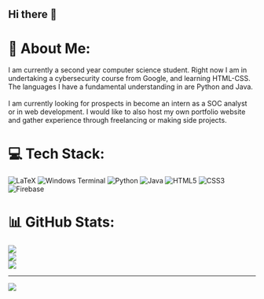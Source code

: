 ## Hi there 👋

# 💫 About Me:
I am currently a second year computer science student. Right now I am in undertaking a cybersecurity course from Google, and learning HTML-CSS. The languages I have a fundamental understanding in are Python and Java. 
<br>
<br>
I am currently looking for prospects in become an intern as a SOC analyst or in web development. I would like to also host my own portfolio website and gather experience through freelancing or making side projects.


# 💻 Tech Stack:
![LaTeX](https://img.shields.io/badge/latex-%23008080.svg?style=for-the-badge&logo=latex&logoColor=white) ![Windows Terminal](https://img.shields.io/badge/Windows%20Terminal-%234D4D4D.svg?style=for-the-badge&logo=windows-terminal&logoColor=white) ![Python](https://img.shields.io/badge/python-3670A0?style=for-the-badge&logo=python&logoColor=ffdd54) ![Java](https://img.shields.io/badge/java-%23ED8B00.svg?style=for-the-badge&logo=openjdk&logoColor=white) ![HTML5](https://img.shields.io/badge/html5-%23E34F26.svg?style=for-the-badge&logo=html5&logoColor=white) ![CSS3](https://img.shields.io/badge/css3-%231572B6.svg?style=for-the-badge&logo=css3&logoColor=white) ![Firebase](https://img.shields.io/badge/firebase-%23039BE5.svg?style=for-the-badge&logo=firebase)
# 📊 GitHub Stats:
![](https://github-readme-stats.vercel.app/api?username=Primalpancake92&theme=dark&hide_border=false&include_all_commits=false&count_private=false)<br/>
![](https://github-readme-streak-stats.herokuapp.com/?user=Primalpancake92&theme=dark&hide_border=false)<br/>
![](https://github-readme-stats.vercel.app/api/top-langs/?username=Primalpancake92&theme=dark&hide_border=false&include_all_commits=false&count_private=false&layout=compact)

---
[![](https://visitcount.itsvg.in/api?id=Primalpancake92&icon=0&color=0)](https://visitcount.itsvg.in)

<!-- Proudly created with GPRM ( https://gprm.itsvg.in ) -->

